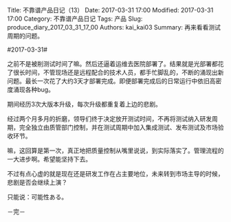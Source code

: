 Title: 不靠谱产品日记（13）
Date: 2017-03-31 17:00
Modified: 2017-03-31 17:00
Category: 不靠谱产品日记
Tags: 产品
Slug: produce_diary_2017_03_31_17_00
Authors: kai_kai03
Summary: 再来看看测试周期的问题。

#2017-03-31#

之前不是被削测试时间了嘛。然后还逼着运维去医院部署了。结果就是光部署都花了很长时间，不管现场还是远程配合的技术人员，都手忙脚乱的，不断的涌现出新问题。最长一次花了大约3天才部署完成。即便部署完成后的日常运行中依旧高密度涌现各种bug。

期间经历3次大版本升级，每次升级都重复着上边的悲剧。

经过两个月多月的折磨，领导们终于决定放开测试时间，不再将测试纳入研发周期，完全独立由质管部门控制，并在测试周期中加入集成测试、发布测试及市场验收环节。

嘛，这回算是第一次，真正地把质量控制从嘴里说说，到实际落实了。管理流程的一大进步啊。希望能坚持下去。

不过有点心虚的就是现在还是研发工作在占主要地位，未来转到市场主导的时候，悲剧是否会继续上演？

只能说：可能性ある。

－完－
